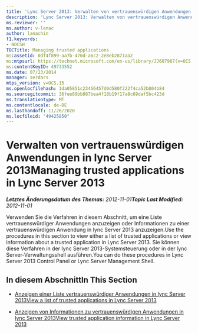 ```yaml
---
title: 'Lync Server 2013: Verwalten von vertrauenswürdigen Anwendungen'
description: 'Lync Server 2013: Verwalten von vertrauenswürdigen Anwendungen'
ms.reviewer: ''
ms.author: v-lanac
author: lanachin
f1.keywords:
- NOCSH
TOCTitle: Managing trusted applications
ms:assetid: 0df4f899-aa7b-470d-a6c2-2e8eb2871aa2
ms:mtpsurl: https://technet.microsoft.com/en-us/library/JJ687967(v=OCS.15)
ms:contentKeyID: 49733552
ms.date: 07/23/2014
manager: serdars
mtps_version: v=OCS.15
ms.openlocfilehash: 1da05851c23456457d0d580f222f4ca52b804b84
ms.sourcegitcommit: 36fee89bb887bea4f18b19f17a8c69daf5bc423d
ms.translationtype: MT
ms.contentlocale: de-DE
ms.lasthandoff: 11/26/2020
ms.locfileid: "49425850"
---
```

# <a name="managing-trusted-applications-in-lync-server-2013"></a><span data-ttu-id="57373-103">Verwalten von vertrauenswürdigen Anwendungen in lync Server 2013</span><span class="sxs-lookup"><span data-stu-id="57373-103">Managing trusted applications in Lync Server 2013</span></span>

<div data-xmlns="http://www.w3.org/1999/xhtml">

<div class="topic" data-xmlns="http://www.w3.org/1999/xhtml" data-msxsl="urn:schemas-microsoft-com:xslt" data-cs="https://msdn.microsoft.com/">

<div data-asp="https://msdn2.microsoft.com/asp">



</div>

<div id="mainSection">

<div id="mainBody"><span data-ttu-id="57373-104">

<span> </span></span><span class="sxs-lookup"><span data-stu-id="57373-104">

<span> </span></span></span>

<span data-ttu-id="57373-105">_**Letztes Änderungsdatum des Themas:** 2012-11-01_</span><span class="sxs-lookup"><span data-stu-id="57373-105">_**Topic Last Modified:** 2012-11-01_</span></span>

<span data-ttu-id="57373-106">Verwenden Sie die Verfahren in diesem Abschnitt, um eine Liste vertrauenswürdiger Anwendungen anzuzeigen oder Informationen zu einer vertrauenswürdigen Anwendung in lync Server 2013 anzuzeigen.</span><span class="sxs-lookup"><span data-stu-id="57373-106">Use the procedures in this section to view either a list of trusted applications or view information about a trusted application in Lync Server 2013.</span></span> <span data-ttu-id="57373-107">Sie können diese Verfahren in der lync Server 2013-Systemsteuerung oder in der lync Server-Verwaltungsshell ausführen.</span><span class="sxs-lookup"><span data-stu-id="57373-107">You can do these procedures in Lync Server 2013 Control Panel or Lync Server Management Shell.</span></span>

<div>

## <a name="in-this-section"></a><span data-ttu-id="57373-108">In diesem Abschnitt</span><span class="sxs-lookup"><span data-stu-id="57373-108">In This Section</span></span>

  - [<span data-ttu-id="57373-109">Anzeigen einer Liste vertrauenswürdiger Anwendungen in lync Server 2013</span><span class="sxs-lookup"><span data-stu-id="57373-109">View a list of trusted applications in Lync Server 2013</span></span>](lync-server-2013-view-a-list-of-trusted-applications.md)

  - [<span data-ttu-id="57373-110">Anzeigen von Informationen zu vertrauenswürdigen Anwendungen in lync Server 2013</span><span class="sxs-lookup"><span data-stu-id="57373-110">View trusted application information in Lync Server 2013</span></span>](lync-server-2013-view-trusted-application-information.md)

<span data-ttu-id="57373-111"></div>

</div>

<span> </span>

</div>

</div>

</span><span class="sxs-lookup"><span data-stu-id="57373-111"></div>

</div>

<span> </span>

</div>

</div>

</span></span></div>

